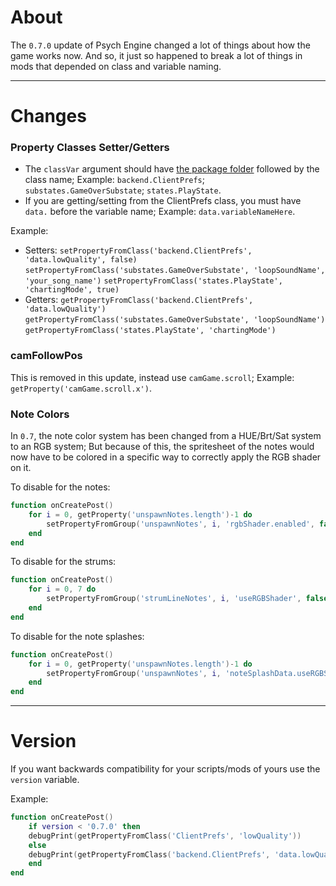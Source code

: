 # About
The `0.7.0` update of Psych Engine changed a lot of things about how the game works now. And so, it just so happened to break a lot of things in mods that depended on class and variable naming.

***

# Changes
### Property Classes Setter/Getters
- The `classVar` argument should have <ins>the package folder</ins> followed by the class name; Example: `backend.ClientPrefs`; `substates.GameOverSubstate`; `states.PlayState`.
- If you are getting/setting from the ClientPrefs class, you must have `data.` before the variable name; Example:
`data.variableNameHere`.

Example:
- Setters:
`setPropertyFromClass('backend.ClientPrefs', 'data.lowQuality', false)` `setPropertyFromClass('substates.GameOverSubstate', 'loopSoundName', 'your_song_name')`
`setPropertyFromClass('states.PlayState', 'chartingMode', true)`
- Getters: `getPropertyFromClass('backend.ClientPrefs', 'data.lowQuality')`
`getPropertyFromClass('substates.GameOverSubstate', 'loopSoundName')`
`getPropertyFromClass('states.PlayState', 'chartingMode')`

### camFollowPos
This is removed in this update, instead use `camGame.scroll`; Example: `getProperty('camGame.scroll.x')`.

### Note Colors
In `0.7`, the note color system has been changed from a HUE/Brt/Sat system to an RGB system; But because of this, the spritesheet of the notes would now have to be colored in a specific way to correctly apply the RGB shader on it.

To disable for the notes:
```lua
function onCreatePost()
    for i = 0, getProperty('unspawnNotes.length')-1 do
        setPropertyFromGroup('unspawnNotes', i, 'rgbShader.enabled', false)
    end
end
```

To disable for the strums:
```lua
function onCreatePost()
    for i = 0, 7 do
        setPropertyFromGroup('strumLineNotes', i, 'useRGBShader', false)
    end
end
```

To disable for the note splashes:
```lua
function onCreatePost()
    for i = 0, getProperty('unspawnNotes.length')-1 do
        setPropertyFromGroup('unspawnNotes', i, 'noteSplashData.useRGBShader', false)
    end
end
```

***

# Version
If you want backwards compatibility for your scripts/mods of yours use the `version` variable.

Example:
```lua
function onCreatePost()
    if version < '0.7.0' then
	debugPrint(getPropertyFromClass('ClientPrefs', 'lowQuality'))
    else
	debugPrint(getPropertyFromClass('backend.ClientPrefs', 'data.lowQuality'))
    end
end
```